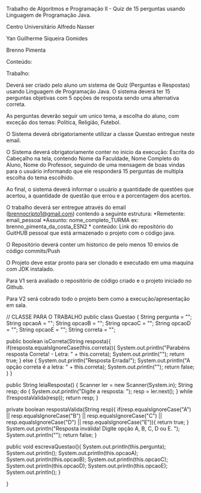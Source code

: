 Trabalho de Algoritmos e Programação II - Quiz de 15 perguntas usando Linguagem de Programação Java.

Centro Universitário Alfredo Nasser

Yan Guilherme Siqueira Gomides

Brenno Pimenta

Conteúdo:

Trabalho:

Deverá ser criado pelo aluno um sistema de Quiz (Perguntas e Respostas) usando Linguagem de Programação Java.
O sistema deverá ter 15 perguntas objetivas com 5 opções de resposta sendo uma alternativa correta.

As perguntas deverão seguir um unico tema, a escolha do aluno, com exceção dos temas: Politica, Religião, Futebol.

O Sistema deverá obrigatoriamente utilizar a classe Questao entregue neste email.

O Sistema deverá obrigatoriamente conter no inicio da execução: Escrita do Cabeçalho na tela, contendo Nome da Faculdade, Nome Completo do Aluno, Nome do Professor, seguindo de uma mensagem de boas vindas para o usuário informando que ele responderá 15 perguntas de multipla escolha do tema escolhido.

Ao final, o sistema deverá informar o usuário a quantidade de questões que acertou, a quantidade de questão que errou e a porcentagem dos acertos.

O trabalho deverá ser entregue através do email (brennocripto1@gmail.com) contendo a seguinte estrutura: *Remetente: email_pessoal *Assunto: nome_completo_TURMA ex: brenno_pimenta_da_costa_ESN2 * conteúdo: Link do repositório do GuitHUB pessoal que está armazenado o projeto com o código java.

O Repositório deverá conter um historico de pelo menos 10 envios de código commits/Push

O Projeto deve estar pronto para ser clonado e executado em uma maquina com JDK instalado.

Para V1 será avaliado o repositório de código criado e o projeto iniciado no Github.

Para V2 será cobrado todo o projeto bem como a execução/apresentação em sala.

// CLASSE PARA O TRABALHO public class Questao { String pergunta = ""; String opcaoA = ""; String opcaoB = ""; String opcaoC = ""; String opcaoD = ""; String opcaoE = ""; String correta = "";

public boolean isCorreta(String resposta){ if(resposta.equalsIgnoreCase(this.correta)){ System.out.println("Parabéns resposta Correta! - Letra: " + this.correta); System.out.println(""); return true; } else { System.out.println("Resposta Errada!"); System.out.println("A opção correta é a letra: " + this.correta); System.out.println(""); return false; } }

public String leiaResposta() { Scanner ler = new Scanner(System.in); String resp; do { System.out.println("Digite a resposta: "); resp = ler.next(); } while (!respostaValida(resp)); return resp; }

private boolean respostaValida(String resp){ if(resp.equalsIgnoreCase("A") || resp.equalsIgnoreCase("B") || resp.equalsIgnoreCase("C") || resp.equalsIgnoreCase("D") || resp.equalsIgnoreCase("E")){ return true; } System.out.println("Resposta inválida! Digite opção A, B, C, D ou E. "); System.out.println(""); return false; }

public void escrevaQuestao(){ System.out.println(this.pergunta); System.out.println(); System.out.println(this.opcaoA); System.out.println(this.opcaoB); System.out.println(this.opcaoC); System.out.println(this.opcaoD); System.out.println(this.opcaoE); System.out.println(); }

}
